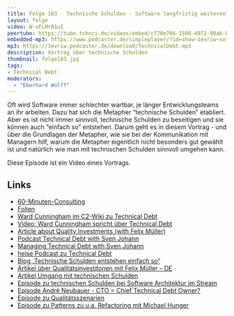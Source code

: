 ```yaml
---
title: Folge 183 - Technische Schulden - Software langfristig weiterentwickeln
layout: folge
video: W-sFLMr01uI
peertube: https://tube.tchncs.de/videos/embed/c770e766-1598-4972-90ab-076840d52313
embedded-mp3: https://www.podcaster.de/simpleplayer/?id=show~1evriw~software-architektur-im-stream~pod-de08c01c691b565747e635f844&v=1696440771
mp3: https://1evriw.podcaster.de/download/TechnicalDebt.mp3
description: Vortrag über technische Schulden
thumbnail: folge183.jpg
tags:
- Technical Debt
moderators:
  - "Eberhard Wolff"
---
```


Oft wird Software immer schlechter wartbar, je länger
Entwicklungsteams an ihr arbeiten. Dazu hat sich die Metapher
“technische Schulden” etabliert. Aber es ist nicht immer sinnvoll,
technische Schulden zu beseitigen und sie können auch “einfach so”
entstehen. Darum geht es in diesem Vortrag - und über die Grundlagen
der Metapher, wie sie bei der Kommunikation mit Managern hilf, warum
die Metapher eigentlich nicht besonders gut gewählt ist und natürlich
wie man mit technischen Schulden sinnvoll umgehen kann.

Diese Episode ist ein Video eines Vortrags. 

## Links

- [60-Minuten-Consulting](https://swaglab.rocks/60-min-consulting/)
- [Folien](https://speakerdeck.com/ewolff/technical-debt-maintaining-software-long-term)
- [Ward Cunningham im C2-Wiki zu Technical
  Debt](https://wiki.c2.com/?WardExplainsDebtMetapWhat)
- [Video: Ward Cunningham spricht über Technical
  Debt](https://www.youtube.com/watch?v=pqeJFYwnkjE)
- [Article about Quality Investments (with Felix
Müller)](https://www.infoq.com/articles/no-more-technical-debt) 
- [Podcast Technical Debt with Sven Johann](https://www.se-radio.net/2015/04/episode-224-sven-johann-and-eberhard-wolff-on-technical-debt/)
- [Managing Technical Debt with Sven
Johann](https://www.infoq.com/articles/managing-technical-debt/)
- [heise Podcast zu Technical Debt](https://www.heise.de/developer/artikel/Episode-73-Technische-Schulden-4771190.html)
- [Blog „Technische Schulden entstehen einfach
so“](https://www.heise.de/developer/artikel/Technische-Schulden-entstehen-einfach-so-3969279.html)
- [Artikel über Qualitätsinvestitonen mit Felix Müller – DE](https://www.sigs-datacom.de/fachzeitschriften/objektspektrum/archiv/artikelansicht/artikel-titel/qualitaetsinvestitionen-statt-technischer-schuldenwarum-wir-eine-neue-metapher-benoetigen.html)
- [Artikel Umgang mit technischen
  Schulden](https://jaxenter.de/der-umgang-mit-technischen-schulden-2548) 
-  [Episode zu technischen Schulden bei Software Architektur im Stream](https://software-architektur.tv/2021/02/05/folge37.html)
- [Episode André Neubauer - CTO = Chief Technical Debt Owner?](https://software-architektur.tv/2021/01/15/folge35.html)
- [Episode zu Qualitätsszenarien](https://software-architektur.tv/2021/07/16/folge67.html)
- [Episode zu Patterns zu u.a. Refactoring mit Michael
  Hunger](https://software-architektur.tv/2020/12/18/folge033.html)
  
